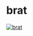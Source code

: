 # brat
[![brat](https://skillicons.dev/icons?i=cpp,python,html,css,windows&theme=light)](https://skillicons.dev)
